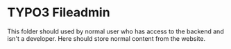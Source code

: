 TYPO3 Fileadmin
==============


This folder should used by normal user who has access to the backend and isn't a developer. 
Here should store normal content from the website.
